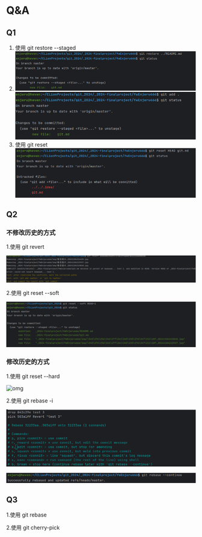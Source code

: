# Q&A

## Q1

1. 使用 git restore --staged
2. ![1](img/微信图片_20241104213848.jpg)
   ![2](img/微信图片_20241104213927.jpg)
3. 使用 git reset
   ![3](img/微信图片_20241104214425.jpg)

## Q2

### 不修改历史的方式

1.使用 git revert

![q1](img/微信图片_20241105004336.jpg)

2.使用 git reset --soft

![q4](img/微信图片_20241105005312.jpg)

### 修改历史的方式

1.使用 git reset --hard

![omg](img/微信图片_20241105011018.jpg)


2.使用 git rebase -i

![q](img/微信图片_20241105003750.jpg)

![q2](img/微信图片_20241105003700.jpg)

## Q3

1.使用 git rebase

2.使用 git cherry-pick

